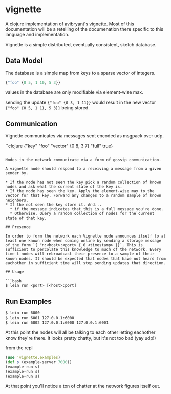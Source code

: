 # vignette

A clojure implementation of avibryant's [vignette](https://github.com/avibryant/vignette). Most of this documentation will be a retelling of the documenation there specific to this language and implementation.

Vignette is a simple distributed, eventually consistent, sketch database.

## Data Model

The database is a simple map from keys to a sparse vector of integers.


```clojure
{"foo" {0 5, 1 10, 5 3}}
```

values in the database are only modifiable via element-wise max.

sending the update `{"foo" {0 3, 1 11}}` would result in the new vector `{"foo" {0 5, 1 11, 5 3}}` being stored.

## Communication

Vignette communicates via messages sent encoded as msgpack over udp.

``clojure
{"key" "foo" "vector" {0 8, 3 7} "full" true}
```

Nodes in the network communicate via a form of gossip communication.

A vignette node should respond to a receiving a message from a given sender by.

* If the node has not seen the key pick a random collection of known nodes and ask what the current state of the key is.
* If the node has seen the key. Apply the element-wise max to the vector for that key. Forward any changes to a random sample of known neighbors.
* If the not seen the key store it. And...
  * if the message indicates that this is a full message you're done.
  * Otherwise, Query a random collection of nodes for the current state of that key.

## Presence

In order to form the network each Vignette node announces itself to at least one known node when coming online by sending a storage message of the form `{ "n:<host>:<port> { 0 <timestamp> }}`. This is sufficient to percolate this knowledge to much of the network. Every time t nodes will rebroadcast their presence to a sample of their known nodes. It should be expected that nodes that have not heard from eachother in sufficient time will stop sending updates that direction.

## Usage

```bash
$ lein run <port> [<host>:port]
```

## Run Examples

```bash
$ lein run 6000
$ lein run 6001 127.0.0.1:6000
$ lein run 6002 127.0.0.1:6000 127.0.0.1:6001
```

At this point the nodes will all be talking to each other letting eachother know they're there. It looks pretty chatty, but it's not too bad (yay udp!)

from the repl

```clojure
(use 'vignette.examples)
(def s (example-server 7000))
(example-run s)
(example-run s)
(example-run s)
```

At that point you'll notice a ton of chatter at the network figures itself out.


